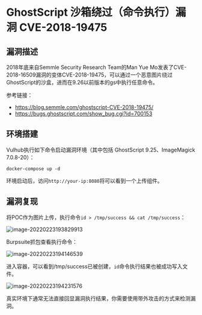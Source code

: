 # GhostScript 沙箱绕过（命令执行）漏洞 CVE-2018-19475

## 漏洞描述

2018年底来自Semmle Security Research Team的Man Yue Mo发表了CVE-2018-16509漏洞的变体CVE-2018-19475，可以通过一个恶意图片绕过GhostScript的沙盒，进而在9.26以前版本的gs中执行任意命令。

参考链接：

- https://blog.semmle.com/ghostscript-CVE-2018-19475/
- https://bugs.ghostscript.com/show_bug.cgi?id=700153

## 环境搭建

Vulhub执行如下命令启动漏洞环境（其中包括 GhostScript 9.25、ImageMagick 7.0.8-20）：

```
docker-compose up -d
```

环境启动后，访问`http://your-ip:8080`将可以看到一个上传组件。

## 漏洞复现

将POC作为图片上传，执行命令`id > /tmp/success && cat /tmp/success`：

![image-20220223193829913](./images/202202231938971.png)





Burpsuite抓包查看执行命令：

![image-20220223194146539](./images/202202231941627.png)

进入容器，可以看到/tmp/success已被创建，`id`命令执行结果也被成功写入文件。

![image-20220223194231576](./images/202202231942655.png)

真实环境下通常无法直接回显漏洞执行结果，你需要使用带外攻击的方式来检测漏洞。

